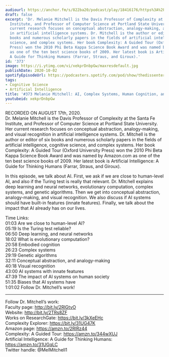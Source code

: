 ```yaml
---
audiourl: https://anchor.fm/s/822ba20/podcast/play/18416176/https%3A%2F%2Fd3ctxlq1ktw2nl.cloudfront.net%2Fstaging%2F2020-7-22%2F1d2719c0-a3d3-f11c-78e6-01ae56342f05.m4a
draft: false
excerpt: 'Dr. Melanie Mitchell is the Davis Professor of Complexity at the Santa Fe
  Institute, and Professor of Computer Science at Portland State University.  Her
  current research focuses on conceptual abstraction, analogy-making, and visual recognition
  in artificial intelligence systems. Dr. Mitchell is the author or editor of six
  books and numerous scholarly papers in the fields of artificial intelligence, cognitive
  science, and complex systems. Her book Complexity: A Guided Tour (Oxford University
  Press) won the 2010 Phi Beta Kappa Science Book Award and was named by Amazon.com
  as one of the ten best science books of 2009. Her latest book is Artificial Intelligence:
  A Guide for Thinking Humans (Farrar, Straus, and Giroux).'
id: '373'
image: https://i.ytimg.com/vi/xekprDnbpGw/maxresdefault.jpg
publishDate: 2020-10-02
spotifyEpisodeUrl: https://podcasters.spotify.com/pod/show/thedissenter/episodes/373-Melanie-Mitchell-AI--Complex-Systems--Human-Cognition--and-Algorithms-eigh3g
tags:
- Cognitive Science
- Artificial Intelligence
title: '#373 Melanie Mitchell: AI, Complex Systems, Human Cognition, and Algorithms'
youtubeid: xekprDnbpGw
---
```

<div class="timelinks">

RECORDED ON AUGUST 17th, 2020.  
Dr. Melanie Mitchell is the Davis Professor of Complexity at the Santa Fe Institute, and Professor of Computer Science at Portland State University.  Her current research focuses on conceptual abstraction, analogy-making, and visual recognition in artificial intelligence systems. Dr. Mitchell is the author or editor of six books and numerous scholarly papers in the fields of artificial intelligence, cognitive science, and complex systems. Her book Complexity: A Guided Tour (Oxford University Press) won the 2010 Phi Beta Kappa Science Book Award and was named by Amazon.com as one of the ten best science books of 2009. Her latest book is Artificial Intelligence: A Guide for Thinking Humans (Farrar, Straus, and Giroux).

In this episode, we talk about AI. First, we ask if we are close to human-level AI, and also if the Turing test is really that relevant. Dr. Mitchell explains deep learning and neural networks, evolutionary computation, complex systems, and genetic algorithms. Then we get into conceptual abstraction, analogy-making, and visual recognition. We also discuss if AI systems should have built-in features (innate features). Finally, we talk about the impact that AI already has on our lives.

Time Links:  
<time>01:03</time> Are we close to human-level AI?  
<time>05:19</time> Is the Turing test reliable?  
<time>06:50</time> Deep learning, and neural networks  
<time>18:02</time> What is evolutionary computation?  
<time>20:58</time> Embodied cognition  
<time>26:23</time> Complex systems  
<time>29:19</time> Genetic algorithms  
<time>32:11</time> Conceptual abstraction, and analogy-making  
<time>40:18</time> Visual recognition  
<time>43:00</time> AI systems with innate features  
<time>47:39</time> The impact of AI systems on human society  
<time>51:35</time> Biases that AI systems have  
<time>1:01:02</time> Follow Dr. Mitchell’s work!

---

Follow Dr. Mitchell’s work:  
Faculty page: http://bit.ly/2RlGtvO  
Website: http://bit.ly/2TRs8ZF  
Works on ResearchGate: https://bit.ly/3kXeEHc  
Complexity Explorer: https://bit.ly/31UG47K  
Amazon page: https://amzn.to/2RlRz44  
Complexity: A Guided Tour: https://amzn.to/344wXUJ  
Artificial Intelligence: A Guide for Thinking Humans: https://amzn.to/31UGqLC  
Twitter handle: @MelMitchell1
</div>

